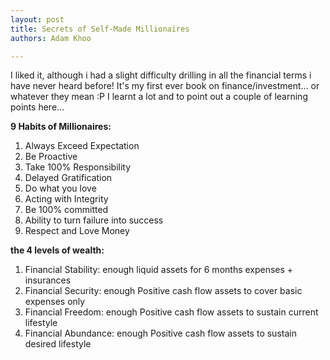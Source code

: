 ```yaml
---
layout: post
title: Secrets of Self-Made Millionaires
authors: Adam Khoo

---
```


I liked it, although i had a slight difficulty drilling in all the financial terms i have never heard before! It's my first ever book on finance/investment... or whatever they mean :P I learnt a lot and to point out a couple of learning points here...

**9 Habits of Millionaires:**

1. Always Exceed Expectation
2. Be Proactive
3. Take 100% Responsibility
4. Delayed Gratification
5. Do what you love
6. Acting with Integrity
7. Be 100% committed
8. Ability to turn failure into success
9. Respect and Love Money

**the 4 levels of wealth:**

1. Financial Stability: enough liquid assets for 6 months expenses + insurances
2. Financial Security: enough Positive cash flow assets to cover basic expenses only
3. Financial Freedom: enough Positive cash flow assets to sustain current lifestyle
4. Financial Abundance: enough Positive cash flow assets to sustain desired lifestyle
